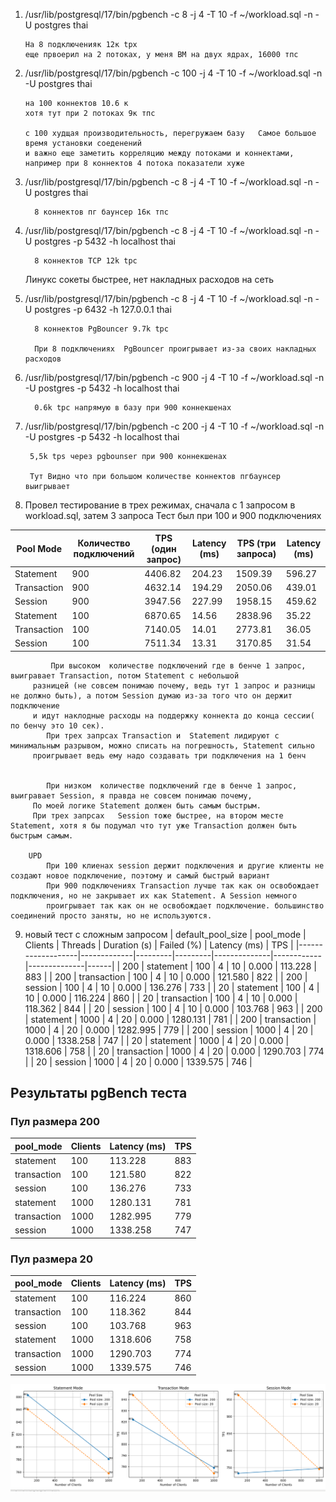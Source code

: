 1) /usr/lib/postgresql/17/bin/pgbench -c 8 -j 4 -T 10 -f ~/workload.sql -n -U postgres thai
 
       На 8 подключенияк 12к tpx
       еще првоерил на 2 потоках, у меня ВМ на двух ядрах, 16000 тпс

2) /usr/lib/postgresql/17/bin/pgbench -c 100 -j 4 -T 10 -f ~/workload.sql -n -U postgres thai
     
       на 100 коннектов 10.6 к
       хотя тут при 2 потоках 9к тпс
     
       c 100 худщая производительность, перегружаем базу   Самое большое время установки соеденений
       и важно еще заметить корреляцию между потоками и коннектами, например при 8 коннектов 4 потока показатели хуже
 
3) /usr/lib/postgresql/17/bin/pgbench -c 8 -j 4 -T 10 -f ~/workload.sql -n -U postgres thai
      
         8 коннектов пг баунсер 16к тпс

4) /usr/lib/postgresql/17/bin/pgbench -c 8 -j 4 -T 10 -f ~/workload.sql -n -U postgres -p 5432 -h localhost thai 
   
         8 коннектов TCP 12k tpc

   Линукс сокеты быстрее, нет накладных расходов на сеть

5) /usr/lib/postgresql/17/bin/pgbench -c 8 -j 4 -T 10 -f ~/workload.sql -n -U postgres -p 6432 -h 127.0.0.1 thai

         8 коннектов PgBouncer 9.7k tpc

         При 8 подключениях  PgBouncer проигрывает из-за своих накладных расходов

6) /usr/lib/postgresql/17/bin/pgbench -c 900 -j 4 -T 10 -f ~/workload.sql -n -U postgres -p 5432 -h localhost thai
      
         0.6k tpc напрямую в базу при 900 коннекшенах

7)  /usr/lib/postgresql/17/bin/pgbench -c 200 -j 4 -T 10 -f ~/workload.sql -n -U postgres -p 5432 -h localhost thai

         5,5k tps через pgbounser при 900 коннекшенах
         
         Тут Видно что при большом количестве коннектов пгбаунсер выигрывает

8) Провел тестирование в трех режимах, сначала с 1 запросом в workload.sql, затем 3 запроса
 Тест был при 100 и 900 подключениях


| Pool Mode   | Количество подключений | TPS (один запрос) | Latency (ms) | TPS (три запроса) | Latency (ms) |
|-------------|------------------------|-------------------|--------------|-------------------|--------------|
| Statement   | 900                    | 4406.82           | 204.23       | 1509.39           | 596.27       |
| Transaction | 900                    | 4632.14           | 194.29       | 2050.06           | 439.01       |
| Session     | 900                    | 3947.56           | 227.99       | 1958.15           | 459.62       |
| Statement   | 100                    | 6870.65           | 14.56        | 2838.96           | 35.22        |
| Transaction | 100                    | 7140.05           | 14.01        | 2773.81           | 36.05        |
| Session     | 100                    | 7511.34           | 13.31        | 3170.85           | 31.54        |

             При высоком  количестве подключений где в бенче 1 запрос, выигравает Transaction, потом Statement с небольшой 
         разницей (не совсем понимаю почему, ведь тут 1 запрос и разницы не должно быть), а потом Session думаю из-за того что он держит подключение
         и идут наклодные расходы на поддержку коннекта до конца сессии( по бенчу это 10 сек).
            При трех запрсах Transaction и  Statement лидируют с минимальным разрывом, можно списать на погрешность, Statement сильно
         проигрывает ведь ему надо создавать три подключения на 1 бенч


            При низком  количестве подключений где в бенче 1 запрос, выигравает Session, я правда не совсем понимаю почему,
         По моей логике Statement должен быть самым быстрым. 
         При трех запрсах   Session тоже быстрее, на втором месте Statement, хотя я бы подумал что тут уже Transaction должен быть быстрым самым. 

        UPD 
            При 100 клиенах session держит подключения и другие клиенты не создают новое подключение, поэтому и самый быстрый вариант
            При 900 подключениях Transaction лучше так как он освобождает подключения, но не закрывает их как Statement. А Session немного
            проигрывает так как он не освобождает подключение. большинство соединений просто заняты, но не используются. 
    


9) новый тест с сложным запросом
   | default_pool_size | pool_mode   | Clients | Threads | Duration (s) | Failed (%) | Latency (ms) | TPS  |
   |-------------------|-------------|---------|---------|--------------|------------|--------------|------|
   | 200               | statement   | 100     | 4       | 10           | 0.000      | 113.228      | 883  |
   | 200               | transaction | 100     | 4       | 10           | 0.000      | 121.580      | 822  |
   | 200               | session     | 100     | 4       | 10           | 0.000      | 136.276      | 733  |
   | 20                | statement   | 100     | 4       | 10           | 0.000      | 116.224      | 860  |
   | 20                | transaction | 100     | 4       | 10           | 0.000      | 118.362      | 844  |
   | 20                | session     | 100     | 4       | 10           | 0.000      | 103.768      | 963  |
   | 200               | statement   | 1000    | 4       | 20           | 0.000      | 1280.131     | 781  |
   | 200               | transaction | 1000    | 4       | 20           | 0.000      | 1282.995     | 779  |
   | 200               | session     | 1000    | 4       | 20           | 0.000      | 1338.258     | 747  |
   | 20                | statement   | 1000    | 4       | 20           | 0.000      | 1318.606     | 758  |
   | 20                | transaction | 1000    | 4       | 20           | 0.000      | 1290.703     | 774  |
   | 20                | session     | 1000    | 4       | 20           | 0.000      | 1339.575     | 746  |


## Результаты pgBench теста

### Пул размера 200

| pool_mode   | Clients | Latency (ms) | TPS  |
|-------------|---------|--------------|------|
| statement   | 100     | 113.228      | 883  |
| transaction | 100     | 121.580      | 822  |
| session     | 100     | 136.276      | 733  |
| statement   | 1000    | 1280.131     | 781  |
| transaction | 1000    | 1282.995     | 779  |
| session     | 1000    | 1338.258     | 747  |

### Пул размера 20

| pool_mode   | Clients | Latency (ms) | TPS  |
|-------------|---------|--------------|------|
| statement   | 100     | 116.224      | 860  |
| transaction | 100     | 118.362      | 844  |
| session     | 100     | 103.768      | 963  |
| statement   | 1000    | 1318.606     | 758  |
| transaction | 1000    | 1290.703     | 774  |
| session     | 1000    | 1339.575     | 746  |

![img.png](img.png)